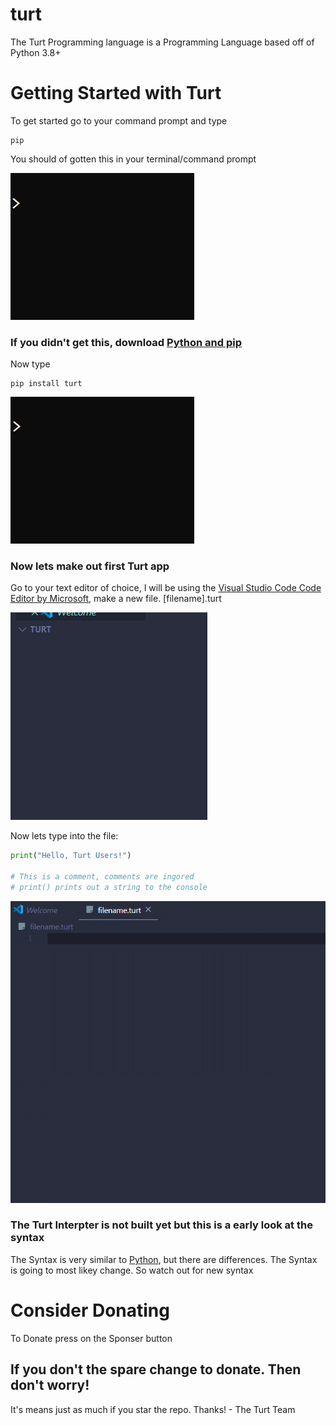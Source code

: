 # turt
The Turt Programming language is a Programming Language based off of Python 3.8+




# Getting Started with Turt

To get started go to your command prompt and type
```
pip
```

You should of gotten this in your terminal/command prompt


![gif](https://github.com/OkiStuff/turt/blob/master/gifs/GIF%204-28-2020%2011-05-57%20AM.gif "pip")


### If you didn't get this, download [Python and pip](https://python.org)

Now type
```
pip install turt
```

![gif2](https://github.com/OkiStuff/turt/blob/master/gifs/GIF%204-28-2020%2011-13-26%20AM.gif "pip install turt")

### Now lets make out first Turt app

Go to your text editor of choice, I will be using the [Visual Studio Code Code Editor by Microsoft](https://code.visualstudio.com), make a new file. [filename].turt


![gif3](https://github.com/OkiStuff/turt/blob/master/gifs/GIF%204-28-2020%2011-28-35%20AM.gif "Making a new Turt App")


Now lets type into the file:
```python
print("Hello, Turt Users!")

# This is a comment, comments are ingored
# print() prints out a string to the console

```


![gif4](https://github.com/OkiStuff/turt/blob/master/gifs/GIF%204-28-2020%2011-31-21%20AM.gif "Coding in Turt")


### The Turt Interpter is not built yet but this is a early look at the syntax
The Syntax is very similar to [Python](https://python.org), but there are differences. The Syntax is going to most likey change. So watch out for new syntax


# Consider Donating
To Donate press on the Sponser button
## If you don't the spare change to donate. Then don't worry!
It's means just as much if you star the repo.
Thanks! - The Turt Team

